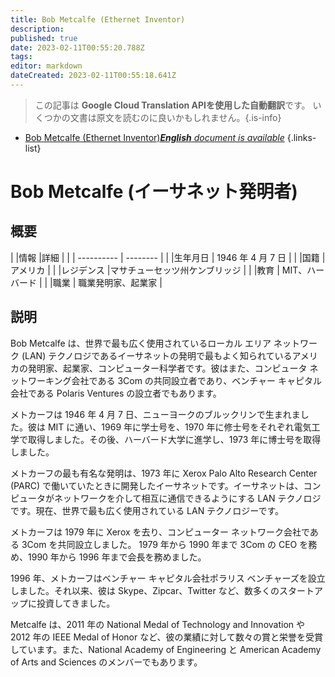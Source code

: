 ```yaml
---
title: Bob Metcalfe (Ethernet Inventor)
description: 
published: true
date: 2023-02-11T00:55:20.788Z
tags: 
editor: markdown
dateCreated: 2023-02-11T00:55:18.641Z
---
```


> この記事は **Google Cloud Translation APIを使用した自動翻訳**です。
いくつかの文書は原文を読むのに良いかもしれません。{.is-info}



- [Bob Metcalfe (Ethernet Inventor)***English** document is available*](/en/Knowledge-base/Dictionary/Person/bob-metcalfe-ethernet-inventor)
{.links-list}


# Bob Metcalfe (イーサネット発明者)

## 概要

| |情報 |詳細 |
| | ---------- | -------- |
| |生年月日 | 1946 年 4 月 7 日 |
| |国籍 |アメリカ |
| |レジデンス |マサチューセッツ州ケンブリッジ |
| |教育 | MIT、ハーバード |
| |職業 | 職業発明家、起業家 |

## 説明

Bob Metcalfe は、世界で最も広く使用されているローカル エリア ネットワーク (LAN) テクノロジであるイーサネットの発明で最もよく知られているアメリカの発明家、起業家、コンピューター科学者です。彼はまた、コンピュータ ネットワーキング会社である 3Com の共同設立者であり、ベンチャー キャピタル会社である Polaris Ventures の設立者でもあります。

メトカーフは 1946 年 4 月 7 日、ニューヨークのブルックリンで生まれました。彼は MIT に通い、1969 年に学士号を、1970 年に修士号をそれぞれ電気工学で取得しました。その後、ハーバード大学に進学し、1973 年に博士号を取得しました。

メトカーフの最も有名な発明は、1973 年に Xerox Palo Alto Research Center (PARC) で働いていたときに開発したイーサネットです。イーサネットは、コンピュータがネットワークを介して相互に通信できるようにする LAN テクノロジです。現在、世界で最も広く使用されている LAN テクノロジーです。

メトカーフは 1979 年に Xerox を去り、コンピューター ネットワーク会社である 3Com を共同設立しました。 1979 年から 1990 年まで 3Com の CEO を務め、1990 年から 1996 年まで会長を務めました。

1996 年、メトカーフはベンチャー キャピタル会社ポラリス ベンチャーズを設立しました。それ以来、彼は Skype、Zipcar、Twitter など、数多くのスタートアップに投資してきました。

Metcalfe は、2011 年の National Medal of Technology and Innovation や 2012 年の IEEE Medal of Honor など、彼の業績に対して数々の賞と栄誉を受賞しています。また、National Academy of Engineering と American Academy of Arts and Sciences のメンバーでもあります。